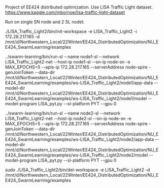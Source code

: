 Project of EE424 distributed optimization.
Use LISA Traffic Light dataset. https://www.kaggle.com/mbornoe/lisa-traffic-light-dataset

Run on single SN node and 2 SL nodel:

./LISA_Traffic_Light2/bin/init-workspace -e LISA_Traffic_Light2 -i 172.28.217.165 -d /mnt/d/Northwestern_Local/22Winter/EE424_DistributedOptimization/NU_EE424_SwarmLearning/examples

../swarm-learning/bin/run-sl --name node1-sl --network LISA_Traffic_Light2-net --host-ip node1-sl --sn-ip node-sn -e MAX_EPOCHS=5 --apls-ip 172.28.217.165 --serverAddress node-spire -genJoinToken --data-dir /mnt/d/Northwestern_Local/22Winter/EE424_DistributedOptimization/NU_EE424_SwarmLearning/examples/ws-LISA_Traffic_Light2/node1/app-data --model-dir /mnt/d/Northwestern_Local/22Winter/EE424_DistributedOptimization/NU_EE424_SwarmLearning/examples/ws-LISA_Traffic_Light2/node1/model --model-program LISA_pyt.py --sl-platform PYT --gpu 0

../swarm-learning/bin/run-sl --name node2-sl --network LISA_Traffic_Light2-net --host-ip node2-sl --sn-ip node-sn -e MAX_EPOCHS=5 --apls-ip 172.28.217.165 --serverAddress node-spire -genJoinToken --data-dir /mnt/d/Northwestern_Local/22Winter/EE424_DistributedOptimization/NU_EE424_SwarmLearning/examples/ws-LISA_Traffic_Light2/node2/app-data --model-dir /mnt/d/Northwestern_Local/22Winter/EE424_DistributedOptimization/NU_EE424_SwarmLearning/examples/ws-LISA_Traffic_Light2/node2/model --model-program LISA_pyt.py --sl-platform PYT --gpu 0

sudo ./LISA_Traffic_Light2/bin/del-workspace -e LISA_Traffic_Light2 -d /mnt/d/Northwestern_Local/22Winter/EE424_DistributedOptimization/NU_EE424_SwarmLearning/examples